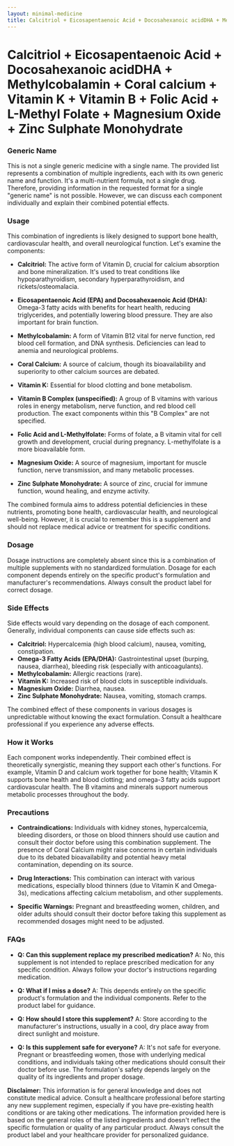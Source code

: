 ```yaml
---
layout: minimal-medicine
title: Calcitriol + Eicosapentaenoic Acid + Docosahexanoic acidDHA + Methylcobalamin + Coral calcium + Vitamin K + Vitamin B + Folic Acid + L-Methyl Folate + Magnesium Oxide + Zinc Sulphate Monohydrate
---
```


# Calcitriol + Eicosapentaenoic Acid + Docosahexanoic acidDHA + Methylcobalamin + Coral calcium + Vitamin K + Vitamin B + Folic Acid + L-Methyl Folate + Magnesium Oxide + Zinc Sulphate Monohydrate
### Generic Name

This is not a single generic medicine with a single name.  The provided list represents a combination of multiple ingredients, each with its own generic name and function.  It's a multi-nutrient formula, not a single drug.  Therefore, providing information in the requested format for a single "generic name" is not possible.  However, we can discuss each component individually and explain their combined potential effects.


### Usage

This combination of ingredients is likely designed to support bone health, cardiovascular health, and overall neurological function. Let's examine the components:

* **Calcitriol:** The active form of Vitamin D, crucial for calcium absorption and bone mineralization.  It's used to treat conditions like hypoparathyroidism, secondary hyperparathyroidism, and rickets/osteomalacia.

* **Eicosapentaenoic Acid (EPA) and Docosahexaenoic Acid (DHA):** Omega-3 fatty acids with benefits for heart health, reducing triglycerides, and potentially lowering blood pressure.  They are also important for brain function.

* **Methylcobalamin:** A form of Vitamin B12 vital for nerve function, red blood cell formation, and DNA synthesis. Deficiencies can lead to anemia and neurological problems.

* **Coral Calcium:** A source of calcium, though its bioavailability and superiority to other calcium sources are debated.

* **Vitamin K:** Essential for blood clotting and bone metabolism.

* **Vitamin B Complex (unspecified):**  A group of B vitamins with various roles in energy metabolism, nerve function, and red blood cell production.  The exact components within this "B Complex" are not specified.

* **Folic Acid and L-Methylfolate:** Forms of folate, a B vitamin vital for cell growth and development, crucial during pregnancy. L-methylfolate is a more bioavailable form.

* **Magnesium Oxide:** A source of magnesium, important for muscle function, nerve transmission, and many metabolic processes.

* **Zinc Sulphate Monohydrate:** A source of zinc, crucial for immune function, wound healing, and enzyme activity.


The combined formula aims to address potential deficiencies in these nutrients, promoting bone health, cardiovascular health, and neurological well-being.  However, it is crucial to remember this is a supplement and should not replace medical advice or treatment for specific conditions.


### Dosage

Dosage instructions are completely absent since this is a combination of multiple supplements with no standardized formulation.  Dosage for each component depends entirely on the specific product's formulation and manufacturer's recommendations.  Always consult the product label for correct dosage.


### Side Effects

Side effects would vary depending on the dosage of each component.  Generally, individual components can cause side effects such as:

* **Calcitriol:** Hypercalcemia (high blood calcium), nausea, vomiting, constipation.
* **Omega-3 Fatty Acids (EPA/DHA):**  Gastrointestinal upset (burping, nausea, diarrhea), bleeding risk (especially with anticoagulants).
* **Methylcobalamin:**  Allergic reactions (rare).
* **Vitamin K:**  Increased risk of blood clots in susceptible individuals.
* **Magnesium Oxide:**  Diarrhea, nausea.
* **Zinc Sulphate Monohydrate:**  Nausea, vomiting, stomach cramps.

The combined effect of these components in various dosages is unpredictable without knowing the exact formulation.  Consult a healthcare professional if you experience any adverse effects.


### How it Works

Each component works independently.  Their combined effect is theoretically synergistic, meaning they support each other's functions.  For example, Vitamin D and calcium work together for bone health;  Vitamin K supports bone health and blood clotting;  and omega-3 fatty acids support cardiovascular health.  The B vitamins and minerals support numerous metabolic processes throughout the body.


### Precautions

* **Contraindications:** Individuals with kidney stones, hypercalcemia, bleeding disorders, or those on blood thinners should use caution and consult their doctor before using this combination supplement.  The presence of Coral Calcium might raise concerns in certain individuals due to its debated bioavailability and potential heavy metal contamination, depending on its source.

* **Drug Interactions:**  This combination can interact with various medications, especially blood thinners (due to Vitamin K and Omega-3s), medications affecting calcium metabolism, and other supplements.

* **Specific Warnings:** Pregnant and breastfeeding women, children, and older adults should consult their doctor before taking this supplement as recommended dosages might need to be adjusted.


### FAQs

* **Q: Can this supplement replace my prescribed medication?** A: No, this supplement is not intended to replace prescribed medication for any specific condition. Always follow your doctor's instructions regarding medication.

* **Q:  What if I miss a dose?** A: This depends entirely on the specific product's formulation and the individual components. Refer to the product label for guidance.

* **Q: How should I store this supplement?** A: Store according to the manufacturer's instructions, usually in a cool, dry place away from direct sunlight and moisture.

* **Q: Is this supplement safe for everyone?** A: It's not safe for everyone.  Pregnant or breastfeeding women, those with underlying medical conditions, and individuals taking other medications should consult their doctor before use.  The formulation's safety depends largely on the quality of its ingredients and proper dosage.


**Disclaimer:** This information is for general knowledge and does not constitute medical advice.  Consult a healthcare professional before starting any new supplement regimen, especially if you have pre-existing health conditions or are taking other medications.  The information provided here is based on the general roles of the listed ingredients and doesn't reflect the specific formulation or quality of any particular product. Always consult the product label and your healthcare provider for personalized guidance.
